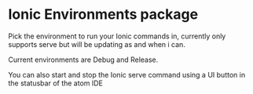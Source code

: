 # Ionic Environments package

Pick the environment to run your Ionic commands in, currently only supports serve but will be updating as and when i can.

Current environments are Debug and Release.

You can also start and stop the Ionic serve command using a UI button in the statusbar of the atom IDE
